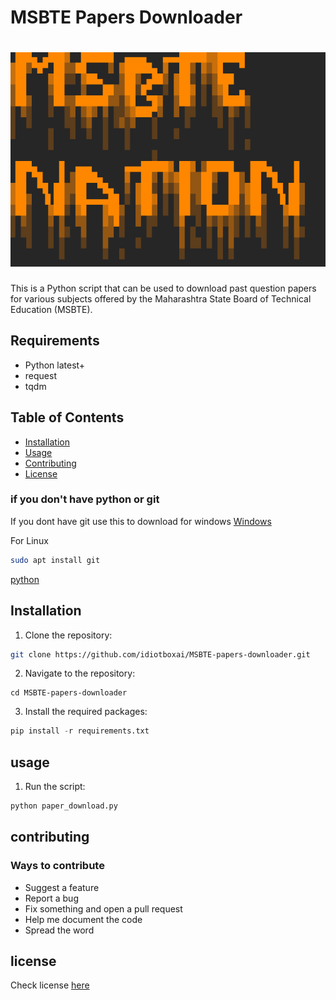 # MSBTE Papers Downloader
<h1 align="center">
  <a href="https://github.com/s0md3v/XSStrike"><img src="https://github.com/idiotboxai/MSBTE-papers-downlaoder/blob/main/image1.png">
 </a>
</h1>


This is a Python script that can be used to download past question papers for various subjects offered by the Maharashtra State Board of Technical Education (MSBTE).
## Requirements

* Python latest+
* request
* tqdm


## Table of Contents

- [Installation](#installation)
- [Usage](#usage)
- [Contributing](#contributing)
- [License](#license) 

### if you don't have python or git 
If you dont have git use this to download for windows 
<a href="https://git-scm.com/download/win">Windows</a>

For Linux 
```bash
sudo apt install git
```
<a href="https://www.python.org">python</a>
## Installation
1. Clone the repository:
```bash
git clone https://github.com/idiotboxai/MSBTE-papers-downloader.git
```

2. Navigate to the repository:
```git
cd MSBTE-papers-downloader
```
3. Install the required packages:
```python
pip install -r requirements.txt
```
## usage
1. Run the script:
```python
python paper_download.py
```
## contributing
### Ways to contribute

* Suggest a feature
* Report a bug
* Fix something and open a pull request
* Help me document the code
* Spread the word
## license
Check license <a href="https://github.com/idiotboxai/MSBTE-papers-downlaoder/blob/main/LICENSE">here </a>
